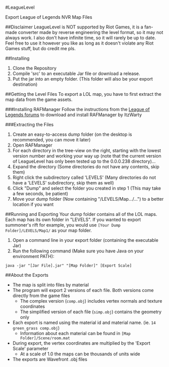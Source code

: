 #LeagueLevel

Export League of Legends NVR Map Files

##Disclaimer
LeagueLevel is NOT supported by Riot Games, it is a fan-made converter made by reverse engineering the level format, so it may not always work. I also don't have infinite time, so it will rarely be up to date. Feel free to use it however you like as long as it doesn't violate any Riot Games stuff, but do credit me pls.

##Installing
1. Clone the Repository
2. Compile 'src' to an executable Jar file or download a release. 
3. Put the jar into an empty folder. (This folder will also be your export destination)

##Getting the Level Files
To export a LOL map, you have to first extract the map data from the game assets.

###Installing RAFManager
Follow the instructions from the [League of Legends forums](http://forums.na.leagueoflegends.com/board/showthread.php?p=8597866) to download and install RAFManager by ItzWarty

###Extracting the Files
1. Create an easy-to-access dump folder (on the desktop is recommended, you can move it later)
2. Open RAFManager
3. For each directory in the tree-view on the right, starting with the lowest version number and working your way up (note that the current version of LeagueLevel has only been tested up to the 0.0.0.238 directory)...
  1. Expand the directory  (Some directories do not have any contents, skip them)
  2. Right click the subdirectory called 'LEVELS' (Many directories do not have a 'LEVELS' subdirectory, skip them as well)
  3. Click "Dump" and select the folder you created in step 1 (This may take a few seconds, be patient)  
4. Move your dump folder (Now containing "/LEVELS/Map.../...") to a better location if you want

##Running and Exporting
Your dump folder contains all of the LOL maps. Each map has its own folder in "LEVELS". If you wanted to export summoner's rift for example, you would use  `[Your Dump Folder]/LEVELS/Map1/` as your map folder.

1. Open a command line in your export folder (containing the executable Jar)
2. Run the following command (Make sure you have Java on your environment PATH):
```dos
java -jar "[Jar File].jar" "[Map Folder]" [Export Scale]
```

##About the Exports
- The map is split into files by material
- The program will export 2 versions of each file. Both versions come directly from the game files
  - The complex version (`comp.obj`) includes vertex normals and texture coordinates
  - The simplified version of each file (`simp.obj`) contains the geometry only
- Each export is named using the material id and material name. (ie. `14 green_grass comp.obj`)
  - Information about each material can be found in `[Map Folder]/Scene/room.mat`
- During export, the vertex coordinates are multiplied by the 'Export Scale' parameter
  - At a scale of 1.0 the maps can be thousands of units wide
- The exports are Wavefront .obj files
